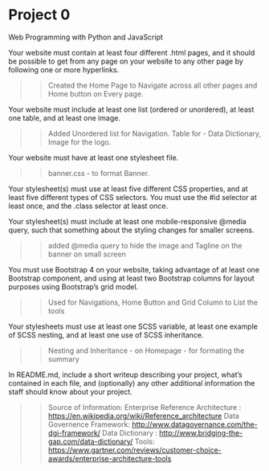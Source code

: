 # Project 0

Web Programming with Python and JavaScript

Your website must contain at least four different .html pages, and it should be possible to get from any page on your website to any other page by following one or more hyperlinks.
>> Created the Home Page to Navigate across all other pages and Home button on Every page.

Your website must include at least one list (ordered or unordered), at least one table, and at least one image.
>> Added Unordered list for Navigation. Table for - Data Dictionary, Image for the logo.

Your website must have at least one stylesheet file.
>> banner.css - to format Banner.

Your stylesheet(s) must use at least five different CSS properties, and at least five different types of CSS selectors. You must use the #id selector at least once, and the .class selector at least once.
>>

Your stylesheet(s) must include at least one mobile-responsive @media query, such that something about the styling changes for smaller screens.
>> added @media query to hide the image and Tagline on the banner on small screen

You must use Bootstrap 4 on your website, taking advantage of at least one Bootstrap component, and using at least two Bootstrap columns for layout purposes using Bootstrap’s grid model.
>> Used for Navigations, Home Button and Grid Column to List the tools

Your stylesheets must use at least one SCSS variable, at least one example of SCSS nesting, and at least one use of SCSS inheritance.
>>Nesting and Inheritance - on Homepage - for formating the summary

In README.md, include a short writeup describing your project, what’s contained in each file, and (optionally) any other additional information the staff should know about your project.
>> Source of Information:
Enterprise Reference Architecture : https://en.wikipedia.org/wiki/Reference_architecture
Data Governence Framework: http://www.datagovernance.com/the-dgi-framework/
Data Dictionary : http://www.bridging-the-gap.com/data-dictionary/
Tools: https://www.gartner.com/reviews/customer-choice-awards/enterprise-architecture-tools